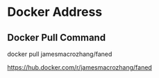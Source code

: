 # Docker Address

## Docker Pull Command

docker pull jamesmacrozhang/faned

<https://hub.docker.com/r/jamesmacrozhang/faned>
